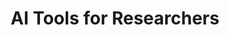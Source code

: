 ---
title: "AI Tools for Researchers"
description: "AI, particularly the Large Language Model (LLM), has become increasingly significant in our daily lives. AI has developed a few useful skills. To name a few, it is now summarizing papers, rewriting papers, and generating images for presentations. This curated collection may save you some time finding the ideal tool. If not, at least we can have some fun."
---